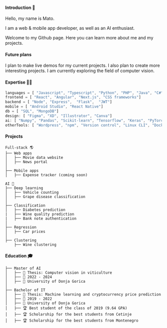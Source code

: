 #### Introduction 👋

Hello, my name is Mato.

I am a web & mobile app developer, as well as an AI enthusiast.

Welcome to my Github page. Here you can learn more about me and my projects.

#### Future plans

I plan to make live demos for my current projects. I also plan to create more interesting projects. I am currently exploring the field of computer vision.

#### Expertise 👨‍💻

```javascript
languages = [ "Javascript", "Typescript", "Python", "PHP", "Java", "C#"]
frontend = [ "React", "Angular", "Next.js", "CSS frameworks"]
backend = [ "Node", "Express",  "Flask",  "JWT"]
mobile = [ "Android Studio", "React Native"]
db = [ "SQL", "MongoDB"]
design: [ "Figma", "XD", "Illustrator", "Canva"]
ai: [ "Numpy", "Pandas", "Scikit-learn", "Tensorflow", "Keras", "PyTorch", "YOLO", "OpenCV"]
otherTools: [ "Wordpress", "npm", "Version control", "Linux CLI", "Docker"]
```
#### Projects
    Full-stack 🌎
    ├── Web apps
    │   ├── Movie data website
    │   ├── News portal
    │
    ├── Mobile apps
    │   ├── Expense tracker (coming soon)

    AI 🧠
    ├── Deep learning
    │   ├── Vehicle counting
    │   ├── Grape disease classification
    │
    ├── Classification
    │   ├── Diabetes prediction
    |   ├── Wine quality prediction
    |   ├── Bank note authentication
    │
    ├── Regression
    │   ├── Car prices    
    │
    ├── Clustering
        ├── Wine clustering
#### Education 🎓
    ├── Master of AI
    │   ├── 📄 Thesis: Computer vision in viticulture
    │   ├── 📅 2022 - 2024
    │   ├── 🏫 University of Donja Gorica
    │
    ├── Bachelor of IT
    │   ├── 📄 Thesis: Machine learning and cryptocurrency price prediction
    │   ├── 📅 2019 - 2022
    │   ├── 🏫 University of Donja Gorica
    │   ├── 🏆 Best student of the class of 2019 (9.64 GPA)
    │   ├── 🏆 Scholarship for the best students from Cetinje
    │   ├── 🏆 Scholarship for the best students from Montenegro
